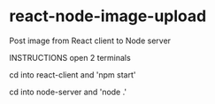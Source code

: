 # react-node-image-upload
Post image from React client to Node server

INSTRUCTIONS
open 2 terminals

cd into react-client and 'npm start'

cd into node-server and 'node .'
